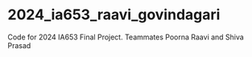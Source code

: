# 2024_ia653_raavi_govindagari
Code for 2024 IA653 Final Project. Teammates Poorna Raavi and Shiva Prasad
